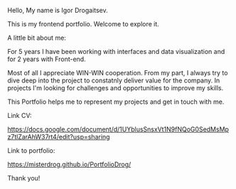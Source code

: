 Hello, My name is Igor Drogaitsev.

This is my frontend portfolio. Welcome to explore it.

A little bit about me:

For 5 years I have been working with interfaces and data visualization and for 2 years with Front-end.

Most of all I appreciate WIN-WIN cooperation. From my part, I always try to dive deep into the project to constatnly deliver value for the company. In projects I'm looking for challenges and opportunities to improve my skills.

This Portfolio helps me to represent my projects and get in touch with me.

Link CV:

https://docs.google.com/document/d/1UYblusSnsxVt1N9fNQoG0SedMsMpz7tlZarAhW37rt4/edit?usp=sharing

Link to portfolio:

https://misterdrog.github.io/PortfolioDrog/

Thank you!
